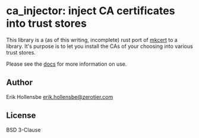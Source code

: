 # ca_injector: inject CA certificates into trust stores

This library is a (as of this writing, incomplete) rust port of [mkcert](https://github.com/FiloSottile/mkcert) to a library. It's purpose is to let you install the CAs of your choosing into various trust stores.

Please see the [docs](https://docs.rs/crate/ca_injector/latest) for more information on use.

## Author

Erik Hollensbe <erik.hollensbe@zerotier.com>

## License

BSD 3-Clause
